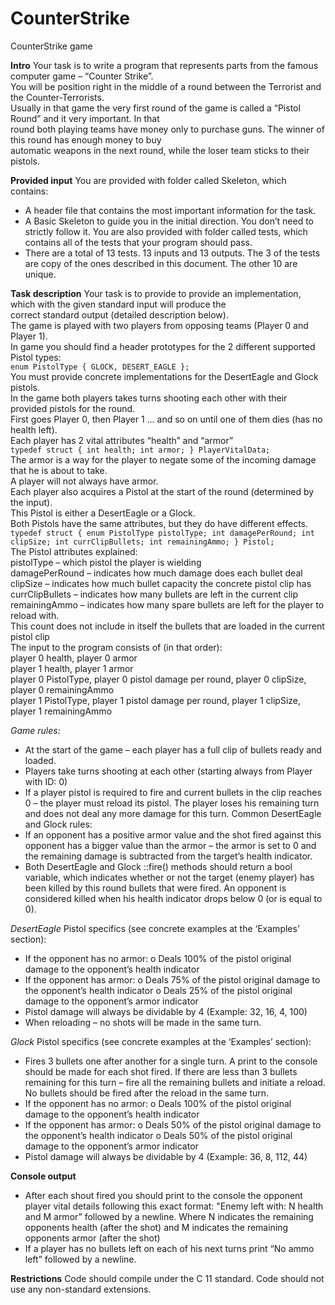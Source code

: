 # CounterStrike
CounterStrike game

**Intro**
Your task is to write a program that represents parts from the famous computer game – “Counter Strike”.<br>
You will be position right in the middle of a round between the Terrorist and the Counter-Terrorists.<br>
Usually in that game the very first round of the game is called a “Pistol Round” and it very important. In that<br>
round both playing teams have money only to purchase guns. The winner of this round has enough money to buy<br>
automatic weapons in the next round, while the loser team sticks to their pistols.<br>

**Provided input**
You are provided with folder called Skeleton, which contains:
- A header file that contains the most important information for the task.
- A Basic Skeleton to guide you in the initial direction. You don’t need to strictly follow it.
You are also provided with folder called tests, which contains all of the tests that your program should pass.
- There are a total of 13 tests. 13 inputs and 13 outputs. The 3 of the tests are copy of the ones described in this
document. The other 10 are unique.

**Task description**
Your task is to provide to provide an implementation, which with the given standard input will produce the<br>
correct standard output (detailed description below).<br>
The game is played with two players from opposing teams (Player 0 and Player 1).<br>
In game you should find a header prototypes for the 2 different supported Pistol types: <br>
`
enum PistolType {
GLOCK, DESERT_EAGLE
};
`<br>
You must provide concrete implementations for the DesertEagle and Glock pistols.<br>
In the game both players takes turns shooting each other with their provided pistols for the round.<br>
First goes Player 0, then Player 1 … and so on until one of them dies (has no health left).<br>
Each player has 2 vital attributes “health” and “armor” <br>
`
typedef struct {
int health;
int armor;
} PlayerVitalData;
`<br>
The armor is a way for the player to negate some of the incoming damage that he is about to take.<br>
A player will not always have armor.<br>
Each player also acquires a Pistol at the start of the round (determined by the input).<br>
This Pistol is either a DesertEagle or a Glock.<br>
Both Pistols have the same attributes, but they do have different effects.<br>
`
typedef struct {
enum PistolType pistolType;
int damagePerRound;
int clipSize;
int currClipBullets;
int remainingAmmo;
} Pistol;
`<br>
The Pistol attributes explained:<br>
pistolType – which pistol the player is wielding<br>
damagePerRound – indicates how much damage does each bullet deal<br>
clipSize – indicates how much bullet capacity the concrete pistol clip has<br>
currClipBullets – indicates how many bullets are left in the current clip<br>
remainingAmmo – indicates how many spare bullets are left for the player to reload with.<br>
This count does not include in itself the bullets that are loaded in the current pistol clip<br>
The input to the program consists of (in that order):<br>
player 0 health, player 0 armor<br>
player 1 health, player 1 armor<br>
player 0 PistolType, player 0 pistol damage per round, player 0 clipSize, player 0 remainingAmmo<br>
player 1 PistolType, player 1 pistol damage per round, player 1 clipSize, player 1 remainingAmmo<br>

*Game rules:*
- At the start of the game – each player has a full clip of bullets ready and loaded.
- Players take turns shooting at each other (starting always from Player with ID: 0)
- If a player pistol is required to fire and current bullets in the clip reaches 0 – the player must reload its
pistol. The player loses his remaining turn and does not deal any more damage for this turn.
Common DesertEagle and Glock rules:
- If an opponent has a positive armor value and the shot fired against this opponent has a bigger value
than the armor – the armor is set to 0 and the remaining damage is subtracted from the target’s health
indicator.
- Both DesertEagle and Glock ::fire() methods should return a bool variable, which indicates whether or
not the target (enemy player) has been killed by this round bullets that were fired.
An opponent is considered killed when his health indicator drops below 0 (or is equal to 0).

*DesertEagle* Pistol specifics (see concrete examples at the ‘Examples’ section):
- If the opponent has no armor:
o Deals 100% of the pistol original damage to the opponent’s health indicator
- If the opponent has armor:
o Deals 75% of the pistol original damage to the opponent’s health indicator
o Deals 25% of the pistol original damage to the opponent’s armor indicator
- Pistol damage will always be dividable by 4 (Example: 32, 16, 4, 100)
- When reloading – no shots will be made in the same turn.

*Glock* Pistol specifics (see concrete examples at the ‘Examples’ section):
- Fires 3 bullets one after another for a single turn. A print to the console should be made for each shot
fired.
If there are less than 3 bullets remaining for this turn – fire all the remaining bullets and initiate a reload.
No bullets should be fired after the reload in the same turn.
- If the opponent has no armor:
o Deals 100% of the pistol original damage to the opponent’s health indicator
- If the opponent has armor:
o Deals 50% of the pistol original damage to the opponent’s health indicator
o Deals 50% of the pistol original damage to the opponent’s armor indicator
- Pistol damage will always be dividable by 4 (Example: 36, 8, 112, 44)

**Console output**
- After each shout fired you should print to the console the opponent player vital details following this
exact format:
"Enemy left with: N health and M armor” followed by a newline.
Where N indicates the remaining opponents health (after the shot) and
M indicates the remaining opponents armor (after the shot)
- If a player has no bullets left on each of his next turns print “No ammo left” followed by a newline.

**Restrictions**
Code should compile under the C 11 standard.
Code should not use any non-standard extensions.